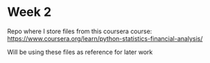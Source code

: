 # Week 2

Repo where I store files from this coursera course: https://www.coursera.org/learn/python-statistics-financial-analysis/

Will be using these files as reference for later work
